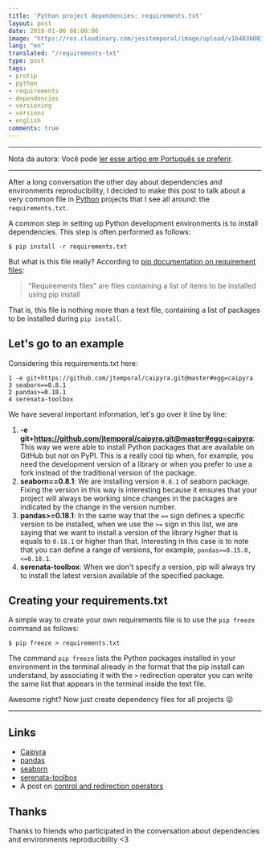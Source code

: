 ```yaml
---
title: 'Python project dependencies: requirements.txt'
layout: post
date: 2018-01-06 08:00:00
image: "https://res.cloudinary.com/jesstemporal/image/upload/v1640360835/covers/colinha_igmf4s.png"
lang: "en"
translated: "/requirements-txt"
type: post
tags:
- protip
- python
- requirements
- dependencies
- versioning
- versions
- english
comments: true
---
```


---

Nota da autora: Você pode [ler esse artigo em Português se preferir](https://jtemporal.com/requirements-txt/).

---

After a long conversation the other day about dependencies and environments reproducibility, I decided to make this post to talk about a very common file in [Python](http://python.org/) projects that I see all around: the `requirements.txt`.

A common step in setting up Python development environments is to install dependencies. This step is often performed as follows:

```console
$ pip install -r requirements.txt
```

But what is this file really? According to [pip documentation on requirement files](https://pip.pypa.io/en/stable/user_guide/#requirements-files):

> "Requirements files" are files containing a list of items to be installed using pip install

That is, this file is nothing more than a text file, containing a list of packages to be installed during `pip install`.

## Let's go to an example

Considering this requirements.txt here:

```plaintext
1 -e git+https://github.com/jtemporal/caipyra.git@master#egg=caipyra
3 seaborn==0.8.1
2 pandas>=0.18.1
4 serenata-toolbox
```

We have several important information, let's go over it line by line:

1. **-e git+https://github.com/jtemporal/caipyra.git@master#egg=caipyra**: This way we were able to install Python packages that are available on GitHub but not on PyPI. This is a really cool tip when, for example, you need the development version of a library or when you prefer to use a fork instead of the traditional version of the package.
2. **seaborn==0.8.1**: We are installing version `0.8.1` of seaborn package. Fixing the version in this way is interesting because it ensures that your project will always be working since changes in the packages are indicated by the change in the version number.
3. **pandas>=0.18.1**: In the same way that the `==` sign defines a specific version to be installed, when we use the `>=` sign in this list, we are saying that we want to install a version of the library higher that is equals to `0.18.1` or higher than that. Interesting in this case is to note that you can define a range of versions, for example, `pandas>=0.15.0, <=0.18.1`.
4. **serenata-toolbox**: When we don't specify a version, pip will always try to install the latest version available of the specified package.

## Creating your requirements.txt

A simple way to create your own requirements file is to use the `pip freeze` command as follows:

```console
$ pip freeze > requirements.txt
```

The command `pip freeze` lists the Python packages installed in your environment in the terminal already in the format that the pip install can understand, by associating it with the `>` redirection operator you can write the same list that appears in the terminal inside the text file.

Awesome right? Now just create dependency files for all projects 😜

---

## Links

* [Caipyra](https://github.com/jtemporal/caipyra)
* [pandas](https://pandas.pydata.org/)
* [seaborn](https://seaborn.pydata.org/)
* [serenata-toolbox](https://github.com/datasciencebr/serenata-toolbox)
* A post on [control and redirection operators](https://unix.stackexchange.com/questions/159513/what-are-the-shells-control-and-redirection-operators)

## Thanks

Thanks to friends who participated in the conversation about dependencies and environments reproducibility <3
